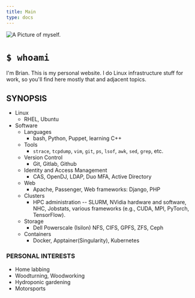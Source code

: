 ```yaml
---
title: Main
type: docs
---
```

![A Picture of myself.](/meMedium.jpeg)

# `$ whoami`
I'm Brian. This is my personal website. I do Linux infrastructure stuff for work, so you'll find here mostly that and adjacent topics.

## SYNOPSIS
  - Linux
    - RHEL, Ubuntu
  - Software
    - Languages
      - bash, Python, Puppet, learning C++
    - Tools
      - `strace`, `tcpdump`, `vim`, `git`, `ps`, `lsof`, `awk`, `sed`, `grep`, etc.
    - Version Control
      - Git, Gitlab, Github
    - Identity and Access Management
      - CAS, OpenDJ, LDAP, Duo MFA, Active Directory
    - Web
      - Apache, Passenger, Web frameworks: Django, PHP
    - Clusters
      - HPC administration -- SLURM, NVidia hardware and software, NHC, Jobstats, various frameworks (e.g., CUDA, MPI, PyTorch, TensorFlow).
    - Storage
      - Dell Powerscale (Isilon) NFS, CIFS, GPFS, ZFS, Ceph
    - Containers
      - Docker, Apptainer(Singularity), Kubernetes

  ### PERSONAL INTERESTS
  * Home labbing
  * Woodturning, Woodworking
  * Hydroponic gardening
  * Motorsports

